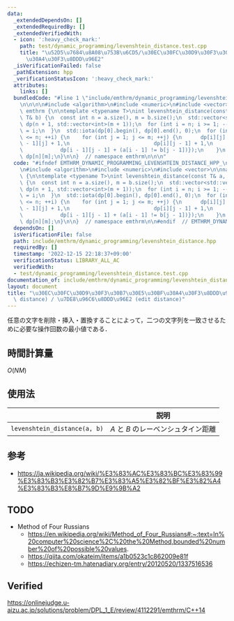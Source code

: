 ```yaml
---
data:
  _extendedDependsOn: []
  _extendedRequiredBy: []
  _extendedVerifiedWith:
  - icon: ':heavy_check_mark:'
    path: test/dynamic_programming/levenshtein_distance.test.cpp
    title: "\u52D5\u7684\u8A08\u753B\u6CD5/\u30EC\u30FC\u30D9\u30F3\u30B7\u30E5\u30BF\
      \u30A4\u30F3\u8DDD\u96E2"
  _isVerificationFailed: false
  _pathExtension: hpp
  _verificationStatusIcon: ':heavy_check_mark:'
  attributes:
    links: []
  bundledCode: "#line 1 \"include/emthrm/dynamic_programming/levenshtein_distance.hpp\"\
    \n\n\n\n#include <algorithm>\n#include <numeric>\n#include <vector>\n\nnamespace\
    \ emthrm {\n\ntemplate <typename T>\nint levenshtein_distance(const T& a, const\
    \ T& b) {\n  const int n = a.size(), m = b.size();\n  std::vector<std::vector<int>>\
    \ dp(n + 1, std::vector<int>(m + 1));\n  for (int i = n; i >= 1; --i) {\n    dp[i][0]\
    \ = i;\n  }\n  std::iota(dp[0].begin(), dp[0].end(), 0);\n  for (int i = 1; i\
    \ <= n; ++i) {\n    for (int j = 1; j <= m; ++j) {\n      dp[i][j] = std::min({dp[i\
    \ - 1][j] + 1,\n                           dp[i][j - 1] + 1,\n               \
    \            dp[i - 1][j - 1] + (a[i - 1] != b[j - 1])});\n    }\n  }\n  return\
    \ dp[n][m];\n}\n\n}  // namespace emthrm\n\n\n"
  code: "#ifndef EMTHRM_DYNAMIC_PROGRAMMING_LEVENSHTEIN_DISTANCE_HPP_\n#define EMTHRM_DYNAMIC_PROGRAMMING_LEVENSHTEIN_DISTANCE_HPP_\n\
    \n#include <algorithm>\n#include <numeric>\n#include <vector>\n\nnamespace emthrm\
    \ {\n\ntemplate <typename T>\nint levenshtein_distance(const T& a, const T& b)\
    \ {\n  const int n = a.size(), m = b.size();\n  std::vector<std::vector<int>>\
    \ dp(n + 1, std::vector<int>(m + 1));\n  for (int i = n; i >= 1; --i) {\n    dp[i][0]\
    \ = i;\n  }\n  std::iota(dp[0].begin(), dp[0].end(), 0);\n  for (int i = 1; i\
    \ <= n; ++i) {\n    for (int j = 1; j <= m; ++j) {\n      dp[i][j] = std::min({dp[i\
    \ - 1][j] + 1,\n                           dp[i][j - 1] + 1,\n               \
    \            dp[i - 1][j - 1] + (a[i - 1] != b[j - 1])});\n    }\n  }\n  return\
    \ dp[n][m];\n}\n\n}  // namespace emthrm\n\n#endif  // EMTHRM_DYNAMIC_PROGRAMMING_LEVENSHTEIN_DISTANCE_HPP_\n"
  dependsOn: []
  isVerificationFile: false
  path: include/emthrm/dynamic_programming/levenshtein_distance.hpp
  requiredBy: []
  timestamp: '2022-12-15 22:18:37+09:00'
  verificationStatus: LIBRARY_ALL_AC
  verifiedWith:
  - test/dynamic_programming/levenshtein_distance.test.cpp
documentation_of: include/emthrm/dynamic_programming/levenshtein_distance.hpp
layout: document
title: "\u30EC\u30FC\u30D9\u30F3\u30B7\u30E5\u30BF\u30A4\u30F3\u8DDD\u96E2 (Levenshtein\
  \ distance) / \u7DE8\u96C6\u8DDD\u96E2 (edit distance)"
---
```


任意の文字を削除・挿入・置換することによって，二つの文字列を一致させるために必要な操作回数の最小値である．


## 時間計算量

$O(NM)$


## 使用法

||説明|
|:--:|:--:|
|`levenshtein_distance(a, b)`|$A$ と $B$ のレーベンシュタイン距離|


## 参考

- https://ja.wikipedia.org/wiki/%E3%83%AC%E3%83%BC%E3%83%99%E3%83%B3%E3%82%B7%E3%83%A5%E3%82%BF%E3%82%A4%E3%83%B3%E8%B7%9D%E9%9B%A2


## TODO

- Method of Four Russians
  - https://en.wikipedia.org/wiki/Method_of_Four_Russians#:~:text=In%20computer%20science%2C%20the%20Method,bounded%20number%20of%20possible%20values.
  - https://qiita.com/okateim/items/a1b0523c1c862009e81f
  - https://echizen-tm.hatenadiary.org/entry/20120520/1337516536


## Verified

https://onlinejudge.u-aizu.ac.jp/solutions/problem/DPL_1_E/review/4112291/emthrm/C++14
